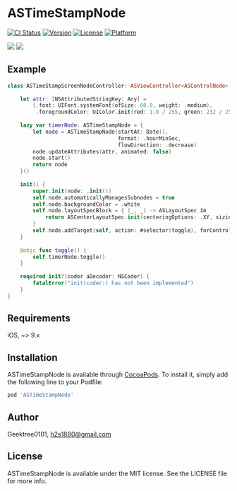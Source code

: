 # ASTimeStampNode

[![CI Status](https://img.shields.io/travis/Geektree0101/ASTimeStampNode.svg?style=flat)](https://travis-ci.org/Geektree0101/ASTimeStampNode)
[![Version](https://img.shields.io/cocoapods/v/ASTimeStampNode.svg?style=flat)](https://cocoapods.org/pods/ASTimeStampNode)
[![License](https://img.shields.io/cocoapods/l/ASTimeStampNode.svg?style=flat)](https://cocoapods.org/pods/ASTimeStampNode)
[![Platform](https://img.shields.io/cocoapods/p/ASTimeStampNode.svg?style=flat)](https://cocoapods.org/pods/ASTimeStampNode)

<img src="https://github.com/Geektre0101/ASTimeStampNode/blob/master/res/banner.jpg" />
<img src="https://github.com/Geektre0101/ASTimeStampNode/blob/master/res/example.gif" />

## Example

```swift
class ASTimeStampScreenNodeController: ASViewController<ASControlNode> {
    
    let attr: [NSAttributedStringKey: Any] =
        [.font: UIFont.systemFont(ofSize: 60.0, weight: .medium),
         .foregroundColor: UIColor.init(red: 1.0 / 255, green: 232 / 255, blue: 201 / 255, alpha: 1.0)]
    
    lazy var timerNode: ASTimeStampNode = {
        let node = ASTimeStampNode(startAt: Date(),
                                   format: .hourMinSec,
                                   flowDirection: .decrease)
        node.updateAttributes(attr, animated: false)
        node.start()
        return node
    }()
    
    init() {
        super.init(node: .init())
        self.node.automaticallyManagesSubnodes = true
        self.node.backgroundColor = .white
        self.node.layoutSpecBlock = { (_, _) -> ASLayoutSpec in
            return ASCenterLayoutSpec.init(centeringOptions: .XY, sizingOptions: [], child: self.timerNode)
        }
        self.node.addTarget(self, action: #selector(toggle), forControlEvents: .touchUpInside)
    }
    
    @objc func toggle() {
        self.timerNode.toggle()
    }
    
    required init?(coder aDecoder: NSCoder) {
        fatalError("init(coder:) has not been implemented")
    }
}
```

## Requirements
iOS, ~> 9.x 

## Installation

ASTimeStampNode is available through [CocoaPods](https://cocoapods.org). To install
it, simply add the following line to your Podfile:

```ruby
pod 'ASTimeStampNode'
```

## Author

Geektree0101, h2s1880@gmail.com

## License

ASTimeStampNode is available under the MIT license. See the LICENSE file for more info.
